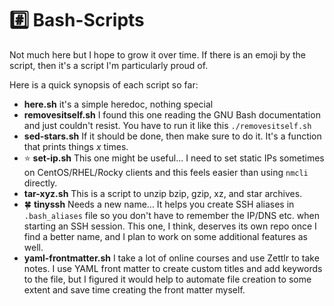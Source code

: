# #️⃣ Bash-Scripts 

Not much here but I hope to grow it over time. If there is an emoji by the script, then it's a script I'm particularly proud of. 

Here is a quick synopsis of each script so far: 
- **here.sh** it's a simple heredoc, nothing special
- **removesitself.sh** I found this one reading the GNU Bash documentation and just couldn't resist. You have to run it like this `./removesitself.sh`
- **sed-stars.sh** If it should be done, then make sure to do it. It's a function that prints things *x* times. 
- ⭐ **set-ip.sh** This one might be useful... I need to set static IPs sometimes on CentOS/RHEL/Rocky clients and this feels easier than using `nmcli` directly. 
- **tar-xyz.sh** This is a script to unzip bzip, gzip, xz, and star archives. 
- 🍀 **tinyssh** Needs a new name... It helps you create SSH aliases in `.bash_aliases` file so you don't have to remember the IP/DNS etc. when starting an SSH session. This one, I think, deserves its own repo once I find a better name, and I plan to work on some additional features as well. 
- **yaml-frontmatter.sh** I take a lot of online courses and use Zettlr to take notes. I use YAML front matter to create custom titles and add keywords to the file, but I figured it would help to automate file creation to some extent and save time creating the front matter myself. 